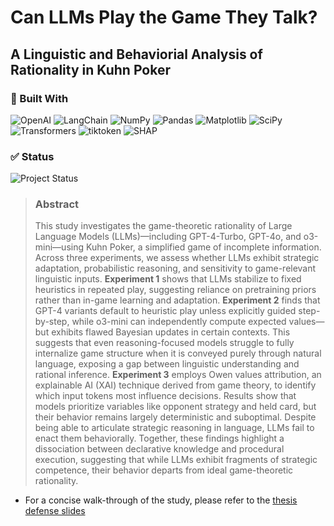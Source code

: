 # Can LLMs Play the Game They Talk?
## A Linguistic and Behaviorial Analysis of Rationality in Kuhn Poker
### 🧠 Built With
![OpenAI](https://img.shields.io/badge/OpenAI-API-blue?logo=openai)
![LangChain](https://img.shields.io/badge/LangChain-Framework-green?logo=langchain)
![NumPy](https://img.shields.io/badge/Numpy-Array-orange?logo=numpy)
![Pandas](https://img.shields.io/badge/Pandas-DataFrame-lightgrey?logo=pandas)
![Matplotlib](https://img.shields.io/badge/Matplotlib-Visualization-yellow?logo=matplotlib)
![SciPy](https://img.shields.io/badge/SciPy-Scientific-blue?logo=scipy)
![Transformers](https://img.shields.io/badge/HuggingFace-Transformers-yellow?logo=huggingface)
![tiktoken](https://img.shields.io/badge/tiktoken-Tokenizer-blueviolet)
![SHAP](https://img.shields.io/badge/SHAP-Explainability-red?logo=shap)
### ✅ Status
![Project Status](https://img.shields.io/badge/status-in--development-orange)

> ### Abstract
> This study investigates the game-theoretic rationality of Large Language Models (LLMs)—including GPT-4-Turbo, GPT-4o, and o3-mini—using Kuhn Poker, a simplified game of incomplete information. Across three experiments, we assess whether LLMs exhibit strategic adaptation, probabilistic reasoning, and sensitivity to game-relevant linguistic inputs. **Experiment 1** shows that LLMs stabilize to fixed heuristics in repeated play, suggesting reliance on pretraining priors rather than in-game learning and adaptation. **Experiment 2** finds that GPT-4 variants default to heuristic play unless explicitly guided step-by-step, while o3-mini can independently compute expected values—but exhibits flawed Bayesian updates in certain contexts. This suggests that even reasoning-focused models struggle to fully internalize game structure when it is conveyed purely through natural language, exposing a gap between linguistic understanding and rational inference. **Experiment 3** employs Owen values attribution, an explainable AI (XAI) technique derived from game theory, to identify which input tokens most influence decisions. Results show that models prioritize variables like opponent strategy and held card, but their behavior remains largely deterministic and suboptimal. Despite being able to articulate strategic reasoning in language, LLMs fail to enact them behaviorally. Together, these findings highlight a dissociation between declarative knowledge and procedural execution, suggesting that while LLMs exhibit fragments of strategic competence, their behavior departs from ideal game-theoretic rationality.
- For a concise walk-through of the study, please refer to the [thesis defense slides](slides/thesis-defense-slides.pdf)
